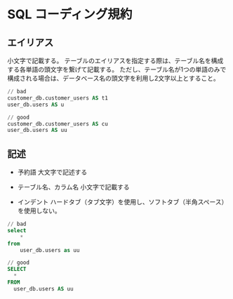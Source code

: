 # SQL コーディング規約

## エイリアス

小文字で記載する。
テーブルのエイリアスを指定する際は、テーブル名を構成する各単語の頭文字を繋げて記載する。
ただし、テーブル名が1つの単語のみで構成される場合は、データベース名の頭文字を利用し2文字以上とすること。

``` sql
// bad
customer_db.customer_users AS t1
user_db.users AS u

// good
customer_db.customer_users AS cu
user_db.users AS uu
```

## 記述

* 予約語
大文字で記述する

* テーブル名、カラム名
小文字で記載する

* インデント
ハードタブ（タブ文字）を使用し、ソフトタブ（半角スペース）を使用しない。

```sql
// bad
select
    *
from
    user_db.users as uu

// good
SELECT
  *
FROM
  user_db.users AS uu
```
